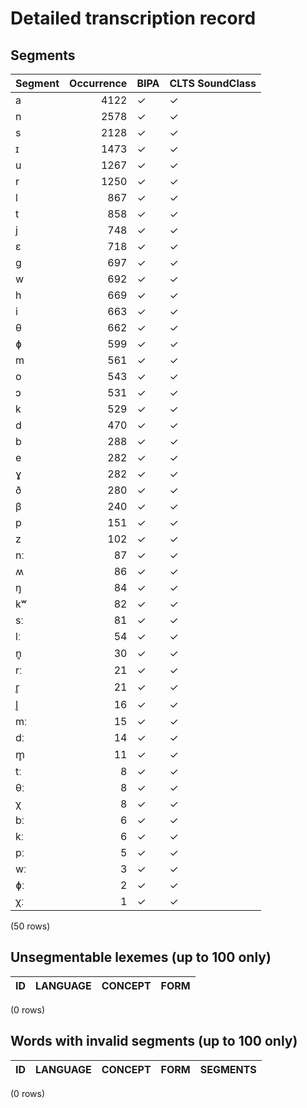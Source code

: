 
# Detailed transcription record

## Segments

| Segment | Occurrence | BIPA | CLTS SoundClass |
|:----------|-------------:|:-------|:------------------|
| a | 4122 | ✓ | ✓ |
| n | 2578 | ✓ | ✓ |
| s | 2128 | ✓ | ✓ |
| ɪ | 1473 | ✓ | ✓ |
| u | 1267 | ✓ | ✓ |
| r | 1250 | ✓ | ✓ |
| l | 867 | ✓ | ✓ |
| t | 858 | ✓ | ✓ |
| j | 748 | ✓ | ✓ |
| ɛ | 718 | ✓ | ✓ |
| ɡ | 697 | ✓ | ✓ |
| w | 692 | ✓ | ✓ |
| h | 669 | ✓ | ✓ |
| i | 663 | ✓ | ✓ |
| θ | 662 | ✓ | ✓ |
| ɸ | 599 | ✓ | ✓ |
| m | 561 | ✓ | ✓ |
| o | 543 | ✓ | ✓ |
| ɔ | 531 | ✓ | ✓ |
| k | 529 | ✓ | ✓ |
| d | 470 | ✓ | ✓ |
| b | 288 | ✓ | ✓ |
| e | 282 | ✓ | ✓ |
| ɣ | 282 | ✓ | ✓ |
| ð | 280 | ✓ | ✓ |
| β | 240 | ✓ | ✓ |
| p | 151 | ✓ | ✓ |
| z | 102 | ✓ | ✓ |
| nː | 87 | ✓ | ✓ |
| ʍ | 86 | ✓ | ✓ |
| ŋ | 84 | ✓ | ✓ |
| kʷ | 82 | ✓ | ✓ |
| sː | 81 | ✓ | ✓ |
| lː | 54 | ✓ | ✓ |
| n̥ | 30 | ✓ | ✓ |
| rː | 21 | ✓ | ✓ |
| r̥ | 21 | ✓ | ✓ |
| l̥ | 16 | ✓ | ✓ |
| mː | 15 | ✓ | ✓ |
| dː | 14 | ✓ | ✓ |
| m̥ | 11 | ✓ | ✓ |
| tː | 8 | ✓ | ✓ |
| θː | 8 | ✓ | ✓ |
| χ | 8 | ✓ | ✓ |
| bː | 6 | ✓ | ✓ |
| kː | 6 | ✓ | ✓ |
| pː | 5 | ✓ | ✓ |
| wː | 3 | ✓ | ✓ |
| ɸː | 2 | ✓ | ✓ |
| χː | 1 | ✓ | ✓ |

(50 rows)



## Unsegmentable lexemes (up to 100 only)

| ID | LANGUAGE | CONCEPT | FORM |
|------|------------|-----------|--------|

(0 rows)



## Words with invalid segments (up to 100 only)

| ID | LANGUAGE | CONCEPT | FORM | SEGMENTS |
|------|------------|-----------|--------|------------|

(0 rows)


